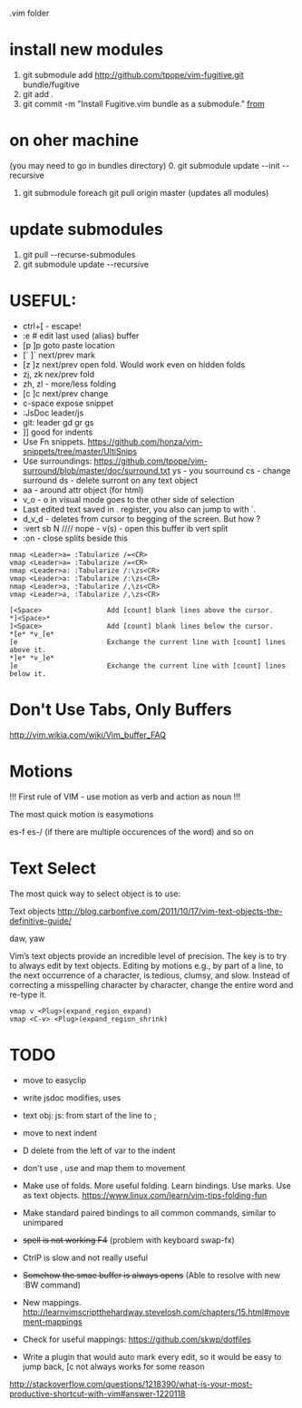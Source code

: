 .vim folder

# install new modules #
1. git submodule add http://github.com/tpope/vim-fugitive.git bundle/fugitive
2. git add .
3. git commit -m "Install Fugitive.vim bundle as a submodule."
[from](http://vimcasts.org/episodes/synchronizing-plugins-with-git-submodules-and-pathogen/)

# on oher machine
(you may need to go in bundles directory)
0. git submodule update --init --recursive
1. git submodule foreach git pull origin master (updates all modules)

# update submodules #
1. git pull --recurse-submodules
2. git submodule update --recursive


# USEFUL: #

 - ctrl+[ - escape!
 - :e # edit last used (alias) buffer
 - [p ]p goto paste location
 - [\` ]\` next/prev mark
 - [z ]z next/prev open fold. Would work even on hidden folds
 - zj, zk nex/prev fold
 - zh, zl - more/less folding
 - [c ]c next/prev change
 - c-space expose snippet
 - :JsDoc leader/js
 - git: leader gd gr gs
 - ]] good for indents
 - Use Fn snippets. https://github.com/honza/vim-snippets/tree/master/UltiSnips
 - Use surroundings: https://github.com/tpope/vim-surround/blob/master/doc/surround.txt
   ys - you sourround
   cs - change surround
   ds - delete surront
   on any text object
 - aa - around attr object (for html)
 - v_o - o in visual mode goes to the other side of selection
 - Last edited text saved in . register, you also can jump to with \`.
 - d_v_d - deletes from cursor to begging of the screen. But how ?
 - :vert sb N //// nope - <c-w>v(s) - open this buffer ib vert split
 - :on - close splits beside this

 ```
 nmap <Leader>a= :Tabularize /=<CR>
 vmap <Leader>a= :Tabularize /=<CR>
 nmap <Leader>a: :Tabularize /:\zs<CR>
 vmap <Leader>a: :Tabularize /:\zs<CR>
 nmap <Leader>a, :Tabularize /,\zs<CR>
 vmap <Leader>a, :Tabularize /,\zs<CR>
 ```

 ```
 [<Space>                Add [count] blank lines above the cursor.
 *]<Space>*
 ]<Space>                Add [count] blank lines below the cursor.
 *[e* *v_[e*
 [e                      Exchange the current line with [count] lines above it.
 *]e* *v_]e*
 ]e                      Exchange the current line with [count] lines below it.
 ```

# Don't Use Tabs, Only Buffers #

http://vim.wikia.com/wiki/Vim_buffer_FAQ

# Motions #

 !!! First rule of VIM - use motion as verb and action as noun !!!

 The most quick motion is easymotions

 es-f
 es-/ (if there are multiple occurences of the word)
 and so on

# Text Select #

The most quick way to select object is to use:

 Text objects
 http://blog.carbonfive.com/2011/10/17/vim-text-objects-the-definitive-guide/

 daw, yaw

 Vim’s text objects provide an incredible level of precision.
 The key is to try to always edit by text objects. Editing by motions e.g.,
 by part of a line, to the next occurrence of a character, is tedious, clumsy, and slow.
 Instead of correcting a misspelling character by character, change the entire word and re-type it.

 ```
 vmap v <Plug>(expand_region_expand)
 vmap <C-v> <Plug>(expand_region_shrink)
 ```

# TODO #

- move to easyclip
- write jsdoc modifies, uses

- text obj: js: from start of the line to ;
- move to next indent
- <leader>D delete from the left of var to the indent
- don't use <leader-jk>, use <c-w> and map them to movement

- Make use of folds. More useful folding. Learn bindings. Use marks. Use as text objects. https://www.linux.com/learn/vim-tips-folding-fun
- Make standard paired bindings to all common commands, similar to unimpared
- ~~spell is not working <leader>F4~~ (problem with keyboard swap-fx)
- CtrlP is slow and not really useful
- ~~Somehow the smae buffer is always opens~~ (Able to resolve with new :BW command)
- New mappings. http://learnvimscriptthehardway.stevelosh.com/chapters/15.html#movement-mappings
- Check for useful mappings: https://github.com/skwp/dotfiles
- Write a plugin that would auto mark every edit, so it would be easy to jump back, [c not always works for some reason

http://stackoverflow.com/questions/1218390/what-is-your-most-productive-shortcut-with-vim#answer-1220118

